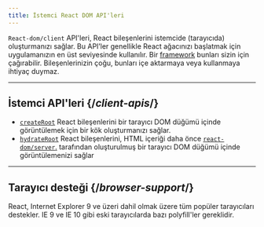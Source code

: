 ```yaml
---
title: İstemci React DOM API'leri
---
```


<Intro>

`React-dom/client` API'leri, React bileşenlerini istemcide (tarayıcıda) oluşturmanızı sağlar. Bu API’ler genellikle React ağacınızı başlatmak için uygulamanızın en üst seviyesinde kullanılır. Bir [framework](/learn/start-a-new-react-project#production-grade-react-frameworks) bunları sizin için çağırabilir. Bileşenlerinizin çoğu, bunları içe aktarmaya veya kullanmaya ihtiyaç duymaz.

</Intro>

---

## İstemci API'leri {/*client-apis*/}

* [`createRoot`](/reference/react-dom/client/createRoot) React bileşenlerini bir tarayıcı DOM düğümü içinde görüntülemek için bir kök oluşturmanızı sağlar.
* [`hydrateRoot`](/reference/react-dom/client/hydrateRoot) React bileşenlerini, HTML içeriği daha önce [`react-dom/server`.](/reference/react-dom/server) tarafından oluşturulmuş bir tarayıcı DOM düğümü içinde görüntülemenizi sağlar

---

## Tarayıcı desteği {/*browser-support*/}

React, Internet Explorer 9 ve üzeri dahil olmak üzere tüm popüler tarayıcıları destekler. IE 9 ve IE 10 gibi eski tarayıcılarda bazı polyfill'ler gereklidir.




